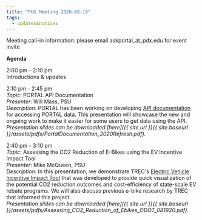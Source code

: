 ```yaml
---
title: "PUG Meeting 2020-08-19"
tags:
  - updates&notices
---
```


Meeting call-in information: please email askportal_at_pdx.edu for event invite

**Agenda**

2:00 pm - 2:10 pm  
Introductions & updates  

2:10 pm - 2:45 pm  
_Topic_: PORTAL API Documentation  
_Presenter_: Will Mass, PSU  
_Description_: PORTAL has been working on developing [API documentation](https://adus.github.io/portal-documentation/documents/) for accessing PORTAL data. This presentation will showcase the new and ongoing work to make it easier for some users to get data using the API.  
_Presentation slides can be downloaded [here]({{ site.url }}{{ site.baseurl }}/assets/pdfs/PortalDocumentation_2020Refresh.pdf)._  

2:40 pm - 3:10 pm  
_Topic_: Assessing the CO2 Reduction of E-Bikes using the EV Incentive Impact Tool  
_Presenter_: Mike McQueen, PSU  
_Description_: In this presentation, we demonstrate TREC's [Electric Vehicle Incentive Impact Tool](https://trec-pdx.shinyapps.io/incentive-impact-tool/) that was developed to provide quick visualization of the potential CO2 reduction outcomes and cost-efficiency of state-scale EV rebate programs. We will also discuss previous e-bike research by TREC that informed this project.  
_Presentation slides can be downloaded [here]({{ site.url }}{{ site.baseurl }}/assets/pdfs/Assessing_CO2_Reduction_of_Ebikes_ODOT_081920.pdf)._   
